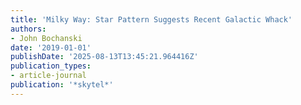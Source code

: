 ```yaml
---
title: 'Milky Way: Star Pattern Suggests Recent Galactic Whack'
authors:
- John Bochanski
date: '2019-01-01'
publishDate: '2025-08-13T13:45:21.964416Z'
publication_types:
- article-journal
publication: '*skytel*'
---
```

